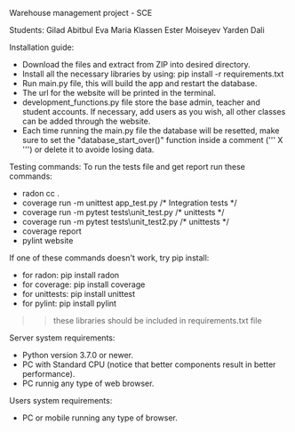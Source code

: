 Warehouse management project - SCE

Students:
  Gilad Abitbul
  Eva Maria Klassen
  Ester Moiseyev
  Yarden Dali


Installation guide:
  - Download the files and extract from ZIP into desired directory.
  - Install all the necessary libraries by using: pip install -r requirements.txt
  - Run main.py file, this will build the app and restart the database.
  - The url for the website will be printed in the terminal.
  - development_functions.py file store the base admin, teacher and student accounts. If necessary, add users as you wish, all other classes can be added through the website.
  - Each time running the main.py file the database will be resetted, make sure to set the "database_start_over()" function inside a comment (''' X ''') or delete it to avoide losing data.


Testing commands:
To run the tests file and get report run these commands:
  - radon cc .
  - coverage run -m unittest app_test.py                  /* Integration tests */
  - coverage run -m pytest tests\unit_test.py             /* unittests */
  - coverage run -m pytest tests\unit_test2.py            /* unittests */
  - coverage report
  - pylint website


If one of these commands doesn't work, try pip install:
  - for radon: pip install radon
  - for coverage: pip install coverage
  - for unittests: pip install unittest
  - for pylint: pip install pylint
> > these libraries should be included in requirements.txt file


Server system requirements:
  - Python version 3.7.0 or newer.
  - PC with Standard CPU (notice that better components result in better performance).
  - PC runnig any type of web browser.


Users system requirements:
  - PC or mobile running any type of browser.

